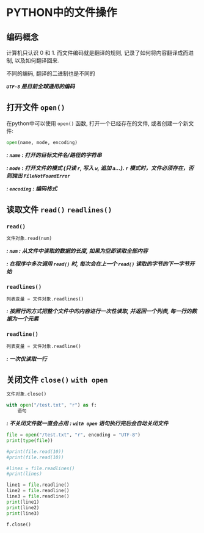# PYTHON中的文件操作

## 编码概念

计算机只认识 0 和 1. 而文件编码就是翻译的规则, 记录了如何将内容翻译成而进制, 以及如何翻译回来.

不同的编码, 翻译的二进制也是不同的

***`UTF-8` 是目前全球通用的编码***

## 打开文件 `open()`

在python中可以使用 `open()` 函数, 打开一个已经存在的文件, 或者创建一个新文件:

```python
open(name, mode, encoding)
```

***: `name` : 打开的目标文件名/路径的字符串***

***: `mode` : 打开文件的模式 (只读 `r`, 写入 `w`, 追加 `a`...). `r` 模式时，文件必须存在，否则抛出 `FileNotFoundError`***

***: `encoding` : 编码格式***

## 读取文件 `read()` `readlines()`

### `read()`

```python
文件对象.read(num)
```

***: `num` : 从文件中读取的数据的长度, 如果为空即读取全部内容***

***: 在程序中多次调用 `read()` 时, 每次会在上一个 `read()` 读取的字节的下一字节开始***



### `readlines()`

```python
列表变量 = 文件对象.readlines()
```

***: 按照行的方式把整个文件中的内容进行一次性读取, 并返回一个列表, 每一行的数据为一个元素***



### `readline()`

```python
列表变量 = 文件对象.readline()
```

***: 一次仅读取一行***



## 关闭文件 `close()` `with open`

```python
文件对象.close()

with open("/test.txt", "r") as f:
	语句
```

***: 不关闭文件就一直会占用***
***: `with open` 语句执行完后会自动关闭文件***


```python
file = open("/test.txt", "r", encoding = "UTF-8")
print(type(file))

#print(file.read(10))
#print(file.read(10))

#lines = file.readlines()
#print(lines)

line1 = file.readline()
line2 = file.readline()
line3 = file.readline()
print(line1)
print(line2)
print(line3)

f.close()
```

